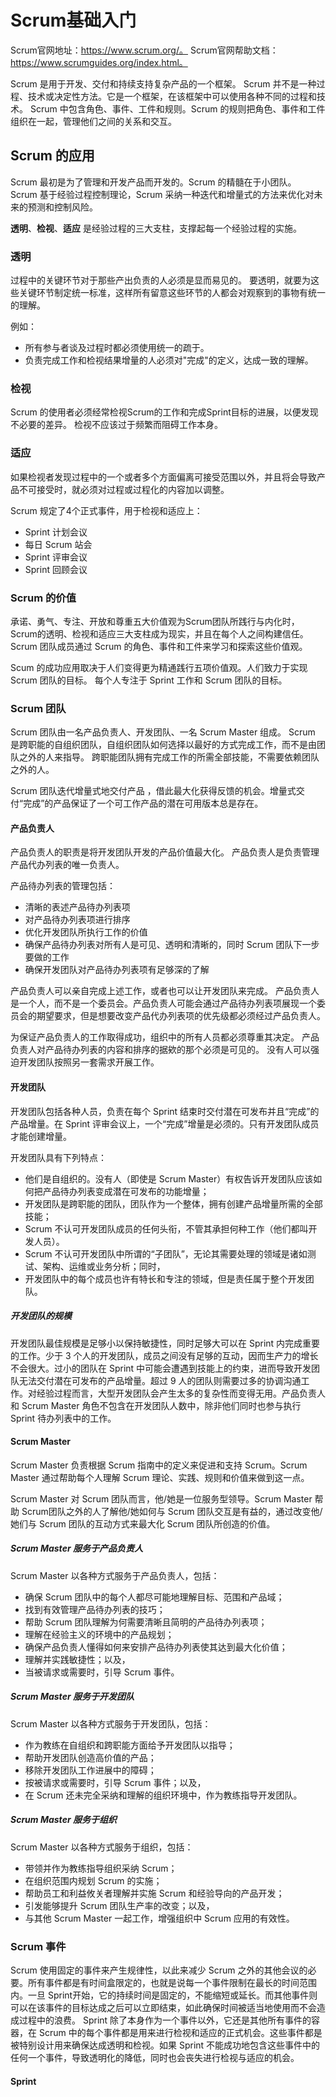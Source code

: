 # Scrum基础入门

Scrum官网地址：https://www.scrum.org/。
Scrum官网帮助文档：https://www.scrumguides.org/index.html。

Scrum 是用于开发、交付和持续支持复杂产品的一个框架。
Scrum 并不是一种过程、技术或决定性方法。它是一个框架，在该框架中可以使用各种不同的过程和技术。
Scrum 中包含角色、事件、工件和规则。Scrum 的规则把角色、事件和工件组织在一起，管理他们之间的关系和交互。

## Scrum 的应用

Scrum 最初是为了管理和开发产品而开发的。Scrum 的精髓在于小团队。
Scrum 基于经验过程控制理论，Scrum 采纳一种迭代和增量式的方法来优化对未来的预测和控制风险。

**透明**、**检视**、**适应** 是经验过程的三大支柱，支撑起每一个经验过程的实施。

### 透明

过程中的关键环节对于那些产出负责的人必须是显而易见的。
要透明，就要为这些关键环节制定统一标准，这样所有留意这些环节的人都会对观察到的事物有统一的理解。

例如：

- 所有参与者谈及过程时都必须使用统一的疏于。
- 负责完成工作和检视结果增量的人必须对"完成"的定义，达成一致的理解。

### 检视

Scrum 的使用者必须经常检视Scrum的工作和完成Sprint目标的进展，以便发现不必要的差异。
检视不应该过于频繁而阻碍工作本身。

### 适应

如果检视者发现过程中的一个或者多个方面偏离可接受范围以外，并且将会导致产品不可接受时，就必须对过程或过程化的内容加以调整。

Scrum 规定了4个正式事件，用于检视和适应上：

- Sprint 计划会议
- 每日 Scrum 站会
- Sprint 评审会议
- Sprint 回顾会议

### Scrum 的价值

承诺、勇气、专注、开放和尊重五大价值观为Scrum团队所践行与内化时，Scrum的透明、检视和适应三大支柱成为现实，并且在每个人之间构建信任。
Scrum 团队成员通过 Scrum 的角色、事件和工件来学习和探索这些价值观。

Scum 的成功应用取决于人们变得更为精通践行五项价值观。人们致力于实现 Scrum 团队的目标。
每个人专注于 Sprint 工作和 Scrum 团队的目标。

### Scrum 团队

Scrum 团队由一名产品负责人、开发团队、一名 Scrum Master 组成。
Scrum 是跨职能的自组织团队，自组织团队如何选择以最好的方式完成工作，而不是由团队之外的人来指导。
跨职能团队拥有完成工作的所需全部技能，不需要依赖团队之外的人。

Scrum 团队迭代增量式地交付产品 ，借此最大化获得反馈的机会。增量式交付“完成”的产品保证了一个可工作产品的潜在可用版本总是存在。


#### 产品负责人

产品负责人的职责是将开发团队开发的产品价值最大化。
产品负责人是负责管理产品代办列表的唯一负责人。

产品待办列表的管理包括：

- 清晰的表述产品待办列表项
- 对产品待办列表项进行排序
- 优化开发团队所执行工作的价值
- 确保产品待办列表对所有人是可见、透明和清晰的，同时 Scrum 团队下一步要做的工作
- 确保开发团队对产品待办列表项有足够深的了解

产品负责人可以亲自完成上述工作，或者也可以让开发团队来完成。
产品负责人是一个人，而不是一个委员会。产品负责人可能会通过产品待办列表项展现一个委员会的期望要求，但是想要改变产品代办列表项的优先级都必须经过产品负责人。

为保证产品负责人的工作取得成功，组织中的所有人员都必须尊重其决定。
产品负责人对产品待办列表的内容和排序的据欸的那个必须是可见的。
没有人可以强迫开发团队按照另一套需求开展工作。

#### 开发团队

开发团队包括各种人员，负责在每个 Sprint 结束时交付潜在可发布并且“完成”的产品增量。在 Sprint 评审会议上，一个“完成”增量是必须的。只有开发团队成员才能创建增量。

开发团队具有下列特点：

- 他们是自组织的。没有人（即使是 Scrum Master）有权告诉开发团队应该如何把产品待办列表变成潜在可发布的功能增量；
- 开发团队是跨职能的团队，团队作为一个整体，拥有创建产品增量所需的全部技能；
- Scrum 不认可开发团队成员的任何头衔，不管其承担何种工作（他们都叫开发人员）。
- Scrum 不认可开发团队中所谓的“子团队”，无论其需要处理的领域是诸如测试、架构、运维或业务分析；同时，
- 开发团队中的每个成员也许有特长和专注的领域，但是责任属于整个开发团队。

##### 开发团队的规模

开发团队最佳规模是足够小以保持敏捷性，同时足够大可以在 Sprint 内完成重要的工作。少于 3 个人的开发团队，成员之间没有足够的互动，因而生产力的增长不会很大。过小的团队在 Sprint 中可能会遭遇到技能上的约束，进而导致开发团队无法交付潜在可发布的产品增量。超过 9 人的团队则需要过多的协调沟通工作。对经验过程而言，大型开发团队会产生太多的复杂性而变得无用。产品负责人和 Scrum Master 角色不包含在开发团队人数中，除非他们同时也参与执行 Sprint 待办列表中的工作。

#### Scrum Master

Scrum Master 负责根据 Scrum 指南中的定义来促进和支持 Scrum。Scrum Master 通过帮助每个人理解 Scrum 理论、实践、规则和价值来做到这一点。

Scrum Master 对 Scrum 团队而言，他/她是一位服务型领导。Scrum Master 帮助 Scrum团队之外的人了解他/她如何与 Scrum 团队交互是有益的，通过改变他/她们与 Scrum 团队的互动方式来最大化 Scrum 团队所创造的价值。

##### Scrum Master 服务于产品负责人

Scrum Master 以各种方式服务于产品负责人，包括：
- 确保 Scrum 团队中的每个人都尽可能地理解目标、范围和产品域；
- 找到有效管理产品待办列表的技巧；
- 帮助 Scrum 团队理解为何需要清晰且简明的产品待办列表项；
- 理解在经验主义的环境中的产品规划；
- 确保产品负责人懂得如何来安排产品待办列表使其达到最大化价值；
- 理解并实践敏捷性；以及，
- 当被请求或需要时，引导 Scrum 事件。

##### Scrum Master 服务于开发团队

Scrum Master 以各种方式服务于开发团队，包括：
- 作为教练在自组织和跨职能方面给予开发团队以指导；
- 帮助开发团队创造高价值的产品；
- 移除开发团队工作进展中的障碍；
- 按被请求或需要时，引导 Scrum 事件；以及，
- 在 Scrum 还未完全采纳和理解的组织环境中，作为教练指导开发团队。


##### Scrum Master 服务于组织

Scrum Master 以各种方式服务于组织，包括：
- 带领并作为教练指导组织采纳 Scrum；
- 在组织范围内规划 Scrum 的实施；
- 帮助员工和利益攸关者理解并实施 Scrum 和经验导向的产品开发；
- 引发能够提升 Scrum 团队生产率的改变；以及，
- 与其他 Scrum Master 一起工作，增强组织中 Scrum 应用的有效性。

### Scrum 事件

Scrum 使用固定的事件来产生规律性，以此来减少 Scrum 之外的其他会议的必要。所有事件都是有时间盒限定的，也就是说每一个事件限制在最长的时间范围内。一旦 Sprint开始，它的持续时间是固定的，不能缩短或延长。而其他事件则可以在该事件的目标达成之后可以立即结束，如此确保时间被适当地使用而不会造成过程中的浪费。
Sprint 除了本身作为一个事件以外，它还是其他所有事件的容器，在 Scrum 中的每个事件都是用来进行检视和适应的正式机会。这些事件都是被特别设计用来确保达成透明和检视。如果 Sprint 不能成功地包含这些事件中的任何一个事件，导致透明化的降低，同时也会丧失进行检视与适应的机会。

#### Sprint


